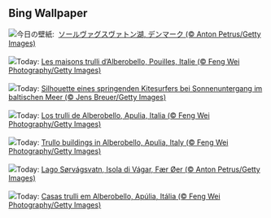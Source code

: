 ## Bing Wallpaper
![](https://www.bing.com/th?id=OHR.FaroeLake_JA-JP5563873968_UHD.jpg&w=1000)今日の壁紙: &nbsp;[ソールヴァグスヴァトン湖, デンマーク (© Anton Petrus/Getty Images)](https://www.bing.com/th?id=OHR.FaroeLake_JA-JP5563873968_UHD.jpg)
<br><br/>
![](https://www.bing.com/th?id=OHR.TrulliHouses_FR-FR8920368293_UHD.jpg&w=1000)Today: [Les maisons trulli d’Alberobello, Pouilles, Italie (© Feng Wei Photography/Getty Images)](https://www.bing.com/th?id=OHR.TrulliHouses_FR-FR8920368293_UHD.jpg)
<br><br/>
![](https://www.bing.com/th?id=OHR.KitesurferGermany_DE-DE6337370430_UHD.jpg&w=1000)Today: [Silhouette eines springenden Kitesurfers bei Sonnenuntergang im baltischen Meer (© Jens Breuer/Getty Images)](https://www.bing.com/th?id=OHR.KitesurferGermany_DE-DE6337370430_UHD.jpg)
<br><br/>
![](https://www.bing.com/th?id=OHR.TrulliHouses_ES-ES8633260965_UHD.jpg&w=1000)Today: [Los trulli de Alberobello, Apulia, Italia (© Feng Wei Photography/Getty Images)](https://www.bing.com/th?id=OHR.TrulliHouses_ES-ES8633260965_UHD.jpg)
<br><br/>
![](https://www.bing.com/th?id=OHR.TrulliHouses_EN-GB9384999011_UHD.jpg&w=1000)Today: [Trullo buildings in Alberobello, Apulia, Italy (© Feng Wei Photography/Getty Images)](https://www.bing.com/th?id=OHR.TrulliHouses_EN-GB9384999011_UHD.jpg)
<br><br/>
![](https://www.bing.com/th?id=OHR.FaroeLake_IT-IT9674052822_UHD.jpg&w=1000)Today: [Lago Sørvágsvatn, Isola di Vágar, Fær Øer (© Anton Petrus/Getty Images)](https://www.bing.com/th?id=OHR.FaroeLake_IT-IT9674052822_UHD.jpg)
<br><br/>
![](https://www.bing.com/th?id=OHR.TrulliHouses_PT-BR9475692206_UHD.jpg&w=1000)Today: [Casas trulli em Alberobello, Apúlia, Itália (© Feng Wei Photography/Getty Images)](https://www.bing.com/th?id=OHR.TrulliHouses_PT-BR9475692206_UHD.jpg)
<br><br/>
